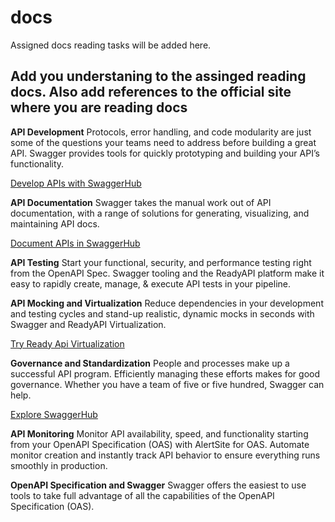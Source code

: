 # docs
Assigned docs reading tasks will be added here.
## Add you understaning to the assinged reading docs. Also add references to the official site where you are reading docs

**API Development**
Protocols, error handling, and code modularity are just some of the questions your teams need to address before building a great API. Swagger provides tools for quickly prototyping and building your API’s functionality.

[Develop APIs with SwaggerHub](https://app.swaggerhub.com/home)

**API Documentation**
Swagger takes the manual work out of API documentation, with a range of solutions for generating, visualizing, and maintaining API docs.

[Document APIs in SwaggerHub](https://app.swaggerhub.com/home)

**API Testing**
Start your functional, security, and performance testing right from the OpenAPI Spec. Swagger tooling and the ReadyAPI platform make it easy to rapidly create, manage, & execute API tests in your pipeline.

**API Mocking and Virtualization**
Reduce dependencies in your development and testing cycles and stand-up realistic, dynamic mocks in seconds with Swagger and ReadyAPI Virtualization.

[Try Ready Api Virtualization](https://smartbear.com/product/ready-api/api-virtualization)

**Governance and Standardization**
People and processes make up a successful API program. Efficiently managing these efforts makes for good governance. Whether you have a team of five or five hundred, Swagger can help.

[Explore SwaggerHub](https://swagger.io/tools/swaggerhub/enterprise/)

**API Monitoring**
Monitor API availability, speed, and functionality starting from your OpenAPI Specification (OAS) with AlertSite for OAS. Automate monitor creation and instantly track API behavior to ensure everything runs smoothly in production.

**OpenAPI Specification and Swagger**
Swagger offers the easiest to use tools to take full advantage of all the capabilities of the OpenAPI Specification (OAS).